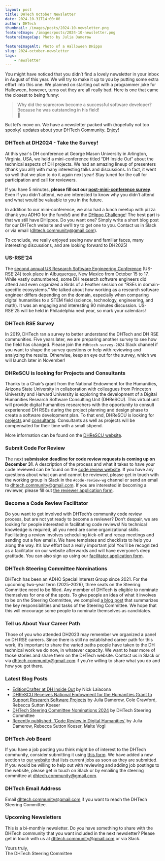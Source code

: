 ```yaml
---
layout: post
title: DHTech October Newsletter
date: 2024-10-31T14:00:00
author: DHTech
thumbnail: /images/posts/2024-10-newsletter.png
featureImage: /images/posts/2024-10-newsletter.png
featureImageCap: Photo by Julia Damerow
  
featureImageAlt: Photo of a Halloween DHippo
slug: 2024-october-newsletter
tags:
    - newsletter
---
```



You might have noticed that you didn’t find a lovely newsletter in your inbox in August of this year. We will try to make it up to you by putting some extra effort into this one. We planned on starting out with a programmer joke for Halloween, however, turns out they are all really bad. Here is one that came the closest to being funny:

> Why did the scarecrow become a successful software developer?  
> Because he was outstanding in his field!  
> 🙈

But let’s move on. We have a newsletter packed with (hopefully not too spooky) updates about your DHTech Community. Enjoy!


### DHTech at DH2024 - Take the Survey!

At this year's DH conference at George Mason University in Arlington, Virginia, USA, we held a mini-conference titled “DH Inside Out” about the technical aspects of DH projects. We had an amazing lineup of presenters (thank you all!) with many interesting talks and discussions. In fact, it went so well that we plan to do it again next year! Stay tuned for the call for participation and call for reviewers. 

If you have 5 minutes, **please fill out our [post-mini-conference survey](https://forms.gle/XRGsAoUmYcMnWBkE7)**. Even if you didn’t attend, we are interested to know why you didn’t attend and what would be valuable to you in the future. 

In addition to our mini-conference, we also had a lunch meetup with pizza (thank you ADHO for the funds!) and the [DHippo Challenge](https://dh-tech.github.io/blog/2024/08/07/dhippo-challenge/)! The best part is that we still have DHippos. Do you want one? Simply write a short blog post for our DHTech website and we’ll try to get one to you. Contact us in Slack or via email (dhtech.community@gmail.com).

To conclude, we really enjoyed seeing new and familiar faces, many interesting discussions, and are looking forward to DH2025!


### US-RSE’24

The [second annual US Research Software Engineering Conference](https://us-rse.org/usrse24) (US-RSE’24) took place in Albuquerque, New Mexico from October 15 to 17. While vastly outnumbered, some DH research software engineers did attend and even organized a Birds of a Feather session on “RSEs in domain-specific ecosystems.”  We talked about how working as a research software engineer differs depending on the domain, especially when comparing digital humanities to a STEM field (science, technology, engineering, and math). It was an engaging and interesting 90 minutes discussion. US-RSE’25 will be held in Philadelphia next year, so mark your calendars!


### DHTech RSE Survey

In 2019, DHTech ran a survey to better understand the DHTech and DH RSE communities. Five years later, we are preparing another survey to see how the field has changed. Please join the `#dhtech-survey-2024` Slack channel if you want to shape the survey questions or help with reviewing and analyzing the results. Otherwise, keep an eye out for the survey, which we will launch later in November!


### DHReSCU is looking for Projects and Consultants

Thanks to a Chair’s grant from the National Endowment for the Humanities, Arizona State University in collaboration with colleagues from Princeton University and Harvard University is exploring the development of a Digital Humanities Research Software Consulting Unit (DHReSCU). This virtual unit will provide digital humanities researchers with the opportunity to consult experienced DH RSEs during the project planning and design phase to create a software development plan. To that end, DHReSCU is looking for [projects](https://dhrescunit.github.io/posts/project/) and [consultants](https://dhrescunit.github.io/posts/consultant/). Consultants as well as projects will be compensated for their time with a small stipend. 

More information can be found on the [DHReSCU website](https://dhrescunit.github.io/). 


### Submit Code For Review

The next **submission deadline for code review requests is coming up on December 31**. A description of the process and what it takes to have your code reviewed can be found on the [code review website](https://dhcodereview.github.io/). If you have any questions about what can and cannot be reviewed, please get in touch with the working group in Slack in the `#code-review-wg` channel or send an email to dhtech.community@gmail.com. If you are interested in becoming a reviewer, please fill out [the reviewer application form](https://forms.gle/PepxF6U64AT2Y5TZA).


### Become a Code Review Facilitator

Do you want to get involved with DHTech’s community code review process, but are not yet ready to become a reviewer? Don’t despair, we are looking for people interested in facilitating code reviews! No technical knowledge is required; all you need are some organizational skills. Facilitating a review involves scheduling kick-off and recap meetings and sending out a few emails. We have templates and checklists to help you along the way. It’s low effort but a really important job! You’ll be recognized as a facilitator on our website afterwards and will have everyone’s deep gratitude. You can also sign up using our [facilitator application form](https://forms.gle/GPzv3wzuB5WXq24V9).


### DHTech Steering Committee Nominations

DHTech has been an ADHO Special Interest Group since 2021. For the upcoming two-year term (2025-2026), three seats on the Steering Committee need to be filled. Any member of DHTech is eligible to nominate themselves for one of the spots. To give people an idea of what it involves to be on the Steering Committee, we compiled [a blog post](https://dh-tech.github.io/2024-sc-nominations/) that summarizes the key responsibilities and tasks of the Steering Committee. We hope that this will encourage some people to nominate themselves as candidates.


### Tell us About Your Career Path

Those of you who attended DH2023 may remember we organized a panel on DH RSE careers. Since there is still no established career path for this work, it’s important to share the varied paths people have taken to the DH technical work we do now, in whatever capacity. We want to hear more of those stories and share them on the DHTech website. Contact us in Slack or via dhtech.community@gmail.com if you’re willing to share what you do and how you got there.


### Latest Blog Posts

  - [EditionCrafter at DH Inside Out](https://dh-tech.github.io/blog/2024/08/30/edition-crafter-dh2024/) by Nick Laiacona
  - [DHReSCU Receives National Endowment for the Humanities Grant to Support Research Software Projects](https://dh-tech.github.io/2024/10/07/dhrescu-grant-announcement/) by Julia Damerow, Cole Crawford, Rebecca Sutton Koeser
  - [DHTech Steering Committee Nominations 2024](https://dh-tech.github.io/2024-sc-nominations/) by DHTech Steering Committee
  - [Recently published: ‘Code Review in Digital Humanities’](https://dh-tech.github.io/blog/2024/10/31/2024-paper-code-review/) by Julia Damerow, Rebecca Sutton Koeser, Malte Vogl


### DHTech Job Board

If you have a job posting you think might be of interest to the DHTech community, consider submitting it using [this form](https://docs.google.com/forms/d/12yCTlRrUPdJBg-v1OFJgy2p25ZDV2pIMvjgl9fQax6U/edit). We have added a new section to [our website](https://dh-tech.github.io/job-board/) that lists current jobs as soon as they are submitted. If you would be willing to help out with reviewing and adding job postings to the website, please get in touch on Slack or by emailing the steering committee at dhtech.community@gmail.com.


### DHTech Email Address

Email dhtech.community@gmail.com if you want to reach the DHTech Steering Committee.


### Upcoming Newsletters

This is a bi-monthly newsletter. Do you have something to share with the DHTech community that you want included in the next newsletter? Please get in touch with us at dhtech.community@gmail.com or via Slack.


Yours truly,  
The DHTech Steering Committee

